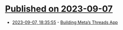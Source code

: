 # [Published on 2023-09-07](index.md)

* [2023-09-07, 18:35:55](https://lobste.rs/s/wfnist/building_meta_s_threads_app) - [Building Meta’s Threads App](https://newsletter.pragmaticengineer.com/p/building-metas-threads-app)
